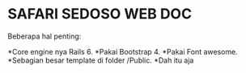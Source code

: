 # SAFARI SEDOSO WEB DOC

Beberapa hal penting:

*Core engine nya Rails 6.
*Pakai Bootstrap 4.
*Pakai Font awesome.
*Sebagian besar template di folder /Public.
*Dah itu aja

